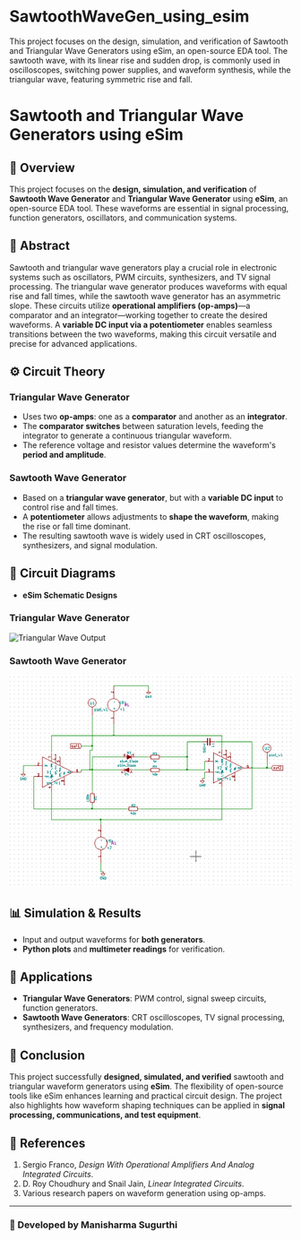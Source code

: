 # SawtoothWaveGen_using_esim
This project focuses on the design, simulation, and verification of Sawtooth and Triangular Wave Generators using eSim, an open-source EDA tool. The sawtooth wave, with its linear rise and sudden drop, is commonly used in oscilloscopes, switching power supplies, and waveform synthesis, while the triangular wave, featuring symmetric rise and fall.
# Sawtooth and Triangular Wave Generators using eSim

## 📌 Overview  
This project focuses on the **design, simulation, and verification** of **Sawtooth Wave Generator** and **Triangular Wave Generator** using **eSim**, an open-source EDA tool. These waveforms are essential in signal processing, function generators, oscillators, and communication systems.

## 📝 Abstract  
Sawtooth and triangular wave generators play a crucial role in electronic systems such as oscillators, PWM circuits, synthesizers, and TV signal processing. The triangular wave generator produces waveforms with equal rise and fall times, while the sawtooth wave generator has an asymmetric slope. These circuits utilize **operational amplifiers (op-amps)**—a comparator and an integrator—working together to create the desired waveforms. A **variable DC input via a potentiometer** enables seamless transitions between the two waveforms, making this circuit versatile and precise for advanced applications.

## ⚙️ Circuit Theory  
### **Triangular Wave Generator**  
- Uses two **op-amps**: one as a **comparator** and another as an **integrator**.  
- The **comparator switches** between saturation levels, feeding the integrator to generate a continuous triangular waveform.  
- The reference voltage and resistor values determine the waveform's **period and amplitude**.  

### **Sawtooth Wave Generator**  
- Based on a **triangular wave generator**, but with a **variable DC input** to control rise and fall times.  
- A **potentiometer** allows adjustments to **shape the waveform**, making the rise or fall time dominant.  
- The resulting sawtooth wave is widely used in CRT oscilloscopes, synthesizers, and signal modulation.  

## 📐 Circuit Diagrams   
- **eSim Schematic Designs**  
### Triangular Wave Generator
![Triangular Wave Output](https://github.com/sharma-sugurthi/SawtoothWaveGen_using_esim/blob/main/Simulations/triangular.png?raw=true)  

### Sawtooth Wave Generator 
![Sawtooth Wave Output](https://github.com/sharma-sugurthi/SawtoothWaveGen_using_esim/blob/Simulations/sawtooth.png?raw=true)


## 📊 Simulation & Results  
- Input and output waveforms for **both generators**.  
- **Python plots** and **multimeter readings** for verification.  

## 🎯 Applications  
- **Triangular Wave Generators**: PWM control, signal sweep circuits, function generators.  
- **Sawtooth Wave Generators**: CRT oscilloscopes, TV signal processing, synthesizers, and frequency modulation.  

## 🚀 Conclusion  
This project successfully **designed, simulated, and verified** sawtooth and triangular waveform generators using **eSim**. The flexibility of open-source tools like eSim enhances learning and practical circuit design. The project also highlights how waveform shaping techniques can be applied in **signal processing, communications, and test equipment**.  

## 📜 References  
1. Sergio Franco, *Design With Operational Amplifiers And Analog Integrated Circuits*.  
2. D. Roy Choudhury and Snail Jain, *Linear Integrated Circuits*.  
3. Various research papers on waveform generation using op-amps.  

---

### 🔗 Developed by **Manisharma Sugurthi**  
